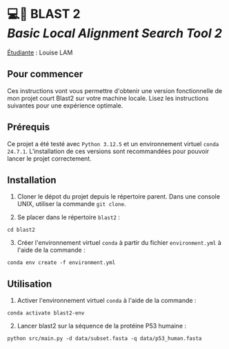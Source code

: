 **💻🧬 BLAST 2**\
_Basic Local Alignment Search Tool 2_
==============
<ins>Étudiante</ins> : Louise LAM   

## Pour commencer
Ces instructions vont vous permettre d'obtenir une version fonctionnelle de mon projet court Blast2 sur votre machine locale. Lisez les instructions suivantes pour une expérience optimale.

## Prérequis
Ce projet a été testé avec `Python 3.12.5` et un environnement virtuel `conda 24.7.1`. L’installation de ces versions sont recommandées pour pouvoir lancer le projet correctement.

## Installation
1. Cloner le dépot du projet depuis le répertoire parent. Dans une console UNIX, utiliser la commande `git clone`.

2. Se placer dans le répertoire `blast2` : 
```
cd blast2
```

3. Créer l'environnement virtuel `conda` à partir du fichier `environment.yml` à l'aide de la commande :
```
conda env create -f environment.yml
```



## Utilisation
1. Activer l'environnement virtuel `conda` à l'aide de la commande : 
```
conda activate blast2-env
```
2. Lancer blast2 sur la séquence de la protéine P53 humaine :
```
python src/main.py -d data/subset.fasta -q data/p53_human.fasta
```

